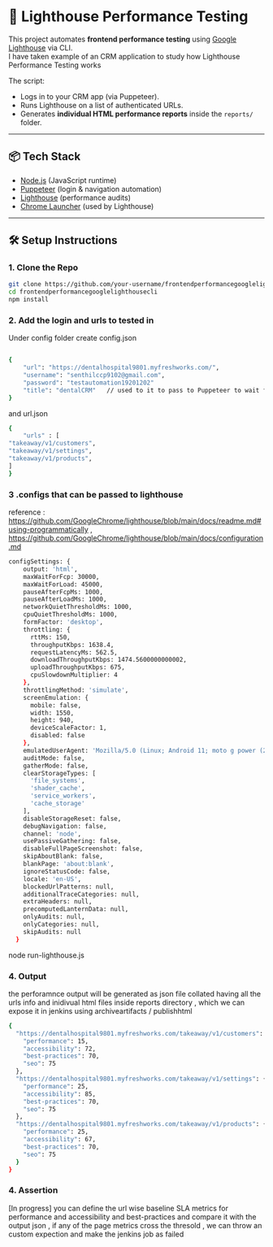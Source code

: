 # 🚀 Lighthouse Performance Testing

This project automates **frontend performance testing** using [Google Lighthouse](https://developers.google.com/web/tools/lighthouse) via CLI.  
I have taken example of an CRM application to study how Lighthouse Performance Testing works

The script:
- Logs in to your CRM app (via Puppeteer).
- Runs Lighthouse on a list of authenticated URLs.
- Generates **individual HTML performance reports** inside the `reports/` folder.

---

## 📦 Tech Stack
- [Node.js](https://nodejs.org/) (JavaScript runtime)
- [Puppeteer](https://pptr.dev/) (login & navigation automation)
- [Lighthouse](https://github.com/GoogleChrome/lighthouse) (performance audits)
- [Chrome Launcher](https://github.com/GoogleChrome/chrome-launcher) (used by Lighthouse)

---

## 🛠️ Setup Instructions

### 1. Clone the Repo
```bash
git clone https://github.com/your-username/frontendperformancegooglelighthousecli.git
cd frontendperformancegooglelighthousecli
npm install
```
### 2. Add the login and urls to tested in 
Under config folder create config.json
```bash

{
    "url": "https://dentalhospital9801.myfreshworks.com/",
    "username": "senthilccp9102@gmail.com",
    "password": "testautomation19201202"
    "title": "dentalCRM"   // used to it to pass to Puppeteer to wait for the title to be displayed after login , to ensure the lighthouse is able to take perforamnce of the below urls
}
```
and url.json 
```bash
{
    "urls" : [
"takeaway/v1/customers",
"takeaway/v1/settings",
"takeaway/v1/products",
]
}
```

### 3 .configs that can be passed to lighthouse
reference : https://github.com/GoogleChrome/lighthouse/blob/main/docs/readme.md#using-programmatically ,
https://github.com/GoogleChrome/lighthouse/blob/main/docs/configuration.md

```bash
configSettings: {
    output: 'html',
    maxWaitForFcp: 30000,
    maxWaitForLoad: 45000,
    pauseAfterFcpMs: 1000,
    pauseAfterLoadMs: 1000,
    networkQuietThresholdMs: 1000,
    cpuQuietThresholdMs: 1000,
    formFactor: 'desktop',
    throttling: {
      rttMs: 150,
      throughputKbps: 1638.4,
      requestLatencyMs: 562.5,
      downloadThroughputKbps: 1474.5600000000002,
      uploadThroughputKbps: 675,
      cpuSlowdownMultiplier: 4
    },
    throttlingMethod: 'simulate',
    screenEmulation: {
      mobile: false,
      width: 1550,
      height: 940,
      deviceScaleFactor: 1,
      disabled: false
    },
    emulatedUserAgent: 'Mozilla/5.0 (Linux; Android 11; moto g power (2022)) AppleWebKit/537.36 (KHTML, like Gecko) Chrome/136.0.0.0 Mobile Safari/537.36',
    auditMode: false,
    gatherMode: false,
    clearStorageTypes: [
      'file_systems',
      'shader_cache',
      'service_workers',
      'cache_storage'
    ],
    disableStorageReset: false,
    debugNavigation: false,
    channel: 'node',
    usePassiveGathering: false,
    disableFullPageScreenshot: false,
    skipAboutBlank: false,
    blankPage: 'about:blank',
    ignoreStatusCode: false,
    locale: 'en-US',
    blockedUrlPatterns: null,
    additionalTraceCategories: null,
    extraHeaders: null,
    precomputedLanternData: null,
    onlyAudits: null,
    onlyCategories: null,
    skipAudits: null
  }
```

node run-lighthouse.js

### 4. Output

the perforamnce output will be generated as json file collated having all the urls info and inidivual html files inside reports directory , which we can expose it in jenkins using archiveartifacts / publishhtml

```bash
{
  "https://dentalhospital9801.myfreshworks.com/takeaway/v1/customers": {
    "performance": 15,
    "accessibility": 72,
    "best-practices": 70,
    "seo": 75
  },
  "https://dentalhospital9801.myfreshworks.com/takeaway/v1/settings": {
    "performance": 25,
    "accessibility": 85,
    "best-practices": 70,
    "seo": 75
  },
  "https://dentalhospital9801.myfreshworks.com/takeaway/v1/products": {
    "performance": 25,
    "accessibility": 67,
    "best-practices": 70,
    "seo": 75
  }
}
```

### 4. Assertion
[In progress] you can define the url wise baseline SLA metrics for performance and accessibility and best-practices and compare it with the output json , if any of the page metrics cross the thresold , we can throw an custom expection and make the jenkins job as failed
